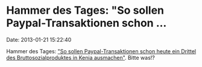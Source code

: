 Hammer des Tages: \"So sollen Paypal-Transaktionen schon \...
=============================================================

Date: 2013-01-21 15:22:40

Hammer des Tages: [\"So sollen Paypal-Transaktionen schon heute ein
Drittel des Bruttosozialproduktes in Kenia
ausmachen\"](http://www.heise.de/-1788413). Bitte was!?
